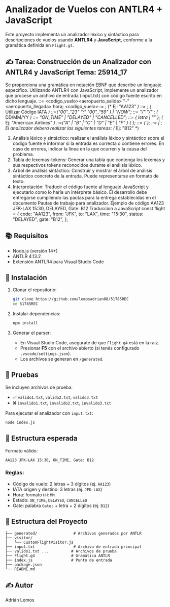 # Analizador de Vuelos con ANTLR4 + JavaScript

Este proyecto implementa un analizador léxico y sintáctico para descripciones de vuelos usando **ANTLR4** y **JavaScript**, conforme a la gramática definida en `Flight.g4`.

## ✍️ Tarea: Construcción de un Analizador con ANTLR4 y JavaScript Tema: 25914_17
Se proporciona una gramática en notación EBNF que describe un lenguaje específico. Utilizando ANTLR4 con JavaScript, implemente un analizador que procese un archivo de entrada (input.txt) con código fuente escrito en dicho lenguaje. <vuelo>::= <codigo_vuelo><aeropuerto_salida> "-" <aeropuerto_llegada> hora;
<codigo_vuelo>::= <letra><letra><digito><digito><digito>; (* Ej: "AA123" *)
<aeropuerto>::= <letra><letra><letra>; (* Utilizar Código IATA *)
<hora>::=("00".."23" ":" "00".."59" ) | "NOW";
<fecha>::= <digito><digito> "/" <digito><digito> "/" <digito><digito>; (* DD/MM/YY *)
<estado>::= "ON_TIME" | "DELAYED" | "CANCELLED";
<operador>::= <letra> { letra | "" };
(* Ej: "American Airlines" *)
<asiento>::=("A" | "B" | "C" | "D" | "E" | "F" ) <digito> { <digito>}; <puerta>::= <letra><digito> { <digito> };
<terminal>::=<digito> | <letra> ;
El analizador deberá realizar las siguientes tareas:
(* Ej: "B12" *)
1. Análisis léxico y sintáctico: realizar el análisis léxico y sintáctico sobre el código fuente e informar si la entrada es correcta o contiene errores. En caso de errores, indicar la línea en la que ocurren y la causa del problema.
2. Tabla de lexemas-tokens: Generar una tabla que contenga los lexemas y sus respectivos tokens reconocidos durante el análisis léxico.
3. Árbol de análisis sintáctico: Construir y mostrar el árbol de análisis sintáctico concreto de la entrada. Puede representarse en formato de texto.
4. Interpretación: Traducir el código fuente al lenguaje JavaScript y ejecutarlo como lo haría un intérprete básico.
El desarrollo debe entregarse cumpliendo las pautas para la entrega establecidas en el documento Pautas de trabajo para analizador.
Ejemplo de código
AA123 JFK-LAX 15:30, DELAYED, Gate: B12
Traduccion a JavaScript
const flight = {
code: "AA123",
from: "JFK",
to: "LAX",
time: "15:30",
status: "DELAYED", gate: "B12",
};


## 📚 Requisitos

- Node.js (versión 14+)
- ANTLR 4.13.2
- Extensión ANTLR4 para Visual Studio Code

## 🚀 Instalación

1. Clonar el repositorio:
   ```bash
   git clone https://github.com/lemosadrian08/51785REC
   cd 51785REC
   ```

2. Instalar dependencias:
   ```bash
   npm install
   ```

3. Generar el parser:
   - En Visual Studio Code, asegurate de que `Flight.g4` está en la raíz.
   - Presionar **F5** con el archivo abierto (si tenés configurado `.vscode/settings.json`).
   - Los archivos se generan en `/generated`.

## 🧪 Pruebas

Se incluyen archivos de prueba:

- ✅ `valido1.txt`, `valido2.txt`, `valido3.txt`  
- ❌ `invalido1.txt`, `invalido2.txt`, `invalido3.txt`

Para ejecutar el analizador con `input.txt`:

```bash
node index.js
```

## 📄 Estructura esperada

Formato válido:
```
AA123 JFK-LAX 15:30, ON_TIME, Gate: B12
```

### Reglas:
- Código de vuelo: 2 letras + 3 dígitos (ej. `AA123`)
- IATA origen y destino: 3 letras (ej. `JFK-LAX`)
- Hora: formato `HH:MM`
- Estado: `ON_TIME`, `DELAYED`, `CANCELLED`
- Gate: palabra `Gate:` + letra + 2 dígitos (ej. `B12`)

## 📁 Estructura del Proyecto

```
├── generated/                # Archivos generados por ANTLR
├── visitor/
│   └── CustomFlightVisitor.js
├── input.txt                 # Archivo de entrada principal
├── valido1.txt ...          # Archivos de prueba
├── Flight.g4                # Gramática ANTLR
├── index.js                 # Punto de entrada
├── package.json
└── README.md
```

## ✍️ Autor

Adrián Lemos 
